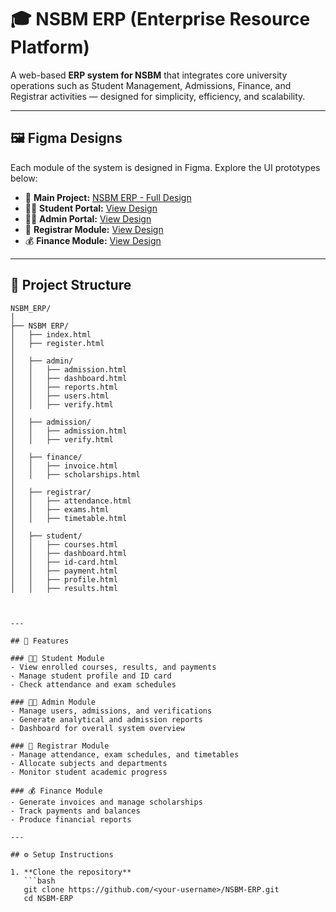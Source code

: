 # 🎓 NSBM ERP (Enterprise Resource Platform)

A web-based **ERP system for NSBM** that integrates core university operations such as Student Management, Admissions, Finance, and Registrar activities — designed for simplicity, efficiency, and scalability.

---

## 🖼️ Figma Designs

Each module of the system is designed in Figma. Explore the UI prototypes below:

- 🎨 **Main Project:** [NSBM ERP - Full Design](https://www.figma.com/design/Sr5XxbNgxNKynJEB6fD61U/NSBM-ERP?node-id=30-1765&t=lbmxtx5HzdxgTfMo-1)
- 👨‍🎓 **Student Portal:** [View Design](https://www.figma.com/proto/Sr5XxbNgxNKynJEB6fD61U/NSBM-ERP?node-id=18-1519&p=f&t=VXU2Hd3kNRJKpmZY-1&scaling=min-zoom&content-scaling=fixed&page-id=0%3A1&starting-point-node-id=18%3A1519&show-proto-sidebar=1)
- 🧑‍💼 **Admin Portal:** [View Design](https://www.figma.com/proto/Sr5XxbNgxNKynJEB6fD61U/NSBM-ERP?node-id=24-189&p=f&t=OvyJHdGs4yz8rM6O-1&scaling=min-zoom&content-scaling=fixed&page-id=1%3A163&starting-point-node-id=24%3A189&show-proto-sidebar=1)
- 🧾 **Registrar Module:** [View Design](https://www.figma.com/proto/Sr5XxbNgxNKynJEB6fD61U/NSBM-ERP?node-id=28-1367&p=f&t=DxX5iv6gdKYkVrfd-1&scaling=min-zoom&content-scaling=fixed&page-id=28%3A1363&starting-point-node-id=28%3A1367&show-proto-sidebar=1)
- 💰 **Finance Module:** [View Design](https://www.figma.com/proto/Sr5XxbNgxNKynJEB6fD61U/NSBM-ERP?node-id=30-1767&p=f&t=FWr0HCuPatmHKFBQ-1&scaling=min-zoom&content-scaling=fixed&page-id=30%3A1765&starting-point-node-id=30%3A1767&show-proto-sidebar=1)

---

## 📁 Project Structure

```plaintext
NSBM_ERP/
│
├── NSBM ERP/
│   ├── index.html
│   ├── register.html
│
│   ├── admin/
│   │   ├── admission.html
│   │   ├── dashboard.html
│   │   ├── reports.html
│   │   ├── users.html
│   │   ├── verify.html
│
│   ├── admission/
│   │   ├── admission.html
│   │   ├── verify.html
│
│   ├── finance/
│   │   ├── invoice.html
│   │   ├── scholarships.html
│
│   ├── registrar/
│   │   ├── attendance.html
│   │   ├── exams.html
│   │   ├── timetable.html
│
│   ├── student/
│   │   ├── courses.html
│   │   ├── dashboard.html
│   │   ├── id-card.html
│   │   ├── payment.html
│   │   ├── profile.html
│   │   ├── results.html



---

## 🚀 Features

### 👨‍🎓 Student Module
- View enrolled courses, results, and payments  
- Manage student profile and ID card  
- Check attendance and exam schedules  

### 🧑‍💼 Admin Module
- Manage users, admissions, and verifications  
- Generate analytical and admission reports  
- Dashboard for overall system overview  

### 🧾 Registrar Module
- Manage attendance, exam schedules, and timetables  
- Allocate subjects and departments  
- Monitor student academic progress  

### 💰 Finance Module
- Generate invoices and manage scholarships  
- Track payments and balances  
- Produce financial reports  

---

## ⚙️ Setup Instructions

1. **Clone the repository**
   ```bash
   git clone https://github.com/<your-username>/NSBM-ERP.git
   cd NSBM-ERP
